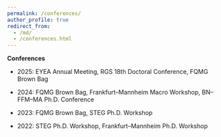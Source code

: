 ```yaml
---
permalink: /conferences/
author_profile: true
redirect_from: 
  - /md/
  - /conferences.html
---
```


**Conferences**

- 2025: EYEA Annual Meeting, RGS 18th Doctoral Conference, FQMG Brown Bag

- 2024: FQMG Brown Bag, Frankfurt–Mannheim Macro Workshop, BN–FFM–MA Ph.D. Conference

- 2023: FQMG Brown Bag, STEG Ph.D. Workshop

- 2022: STEG Ph.D. Workshop, Frankfurt–Mannheim Ph.D. Workshop
